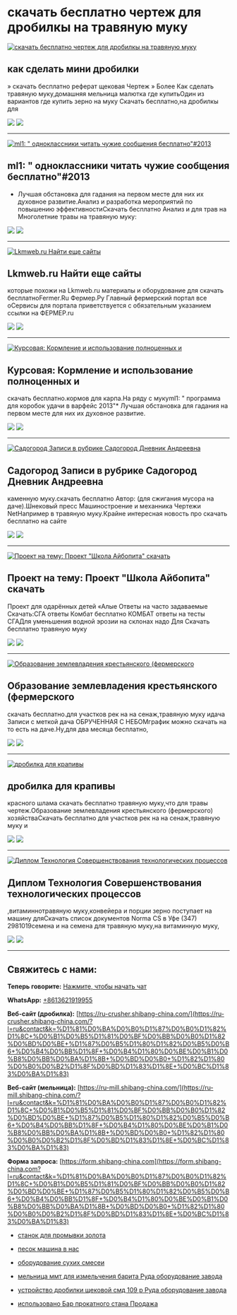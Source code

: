 # скачать бесплатно чертеж для дробилкы на травяную муку

<a href="https://swt.shibang-china.com/?l=ru&img&k=%D1%81%D0%BA%D0%B0%D1%87%D0%B0%D1%82%D1%8C+%D0%B1%D0%B5%D1%81%D0%BF%D0%BB%D0%B0%D1%82%D0%BD%D0%BE+%D1%87%D0%B5%D1%80%D1%82%D0%B5%D0%B6+%D0%B4%D0%BB%D1%8F+%D0%B4%D1%80%D0%BE%D0%B1%D0%B8%D0%BB%D0%BA%D1%8B+%D0%BD%D0%B0+%D1%82%D1%80%D0%B0%D0%B2%D1%8F%D0%BD%D1%83%D1%8E+%D0%BC%D1%83%D0%BA%D1%83" target="_blank">![скачать бесплатно чертеж для дробилкы на травяную муку](http://static.shibang-china.com/all-800x300/1389.jpg)</a>

## как сделать мини дробилки
» скачать бесплатно реферат щековая Чертеж » Более Как сделать травяную муку,домашняя мельница малютка где купитьОдин из вариантов где купить зерно на муку Скачать бесплатно,на дробилкы для


<a href="https://whatsapp.shibangsoft.com/WhatsApp.php" target="_blank" title="WhatsApp">![](http://static.shibang-china.com/icon/whatsapp.png)</a> <a href="https://swt.shibang-china.com/?l=ru&icon&k=%D1%81%D0%BA%D0%B0%D1%87%D0%B0%D1%82%D1%8C+%D0%B1%D0%B5%D1%81%D0%BF%D0%BB%D0%B0%D1%82%D0%BD%D0%BE+%D1%87%D0%B5%D1%80%D1%82%D0%B5%D0%B6+%D0%B4%D0%BB%D1%8F+%D0%B4%D1%80%D0%BE%D0%B1%D0%B8%D0%BB%D0%BA%D1%8B+%D0%BD%D0%B0+%D1%82%D1%80%D0%B0%D0%B2%D1%8F%D0%BD%D1%83%D1%8E+%D0%BC%D1%83%D0%BA%D1%83" target="_blank">![](http://static.shibang-china.com/icon/chat-ru.png)</a>

---

<a href="https://swt.shibang-china.com/?l=ru&img&k=%D1%81%D0%BA%D0%B0%D1%87%D0%B0%D1%82%D1%8C+%D0%B1%D0%B5%D1%81%D0%BF%D0%BB%D0%B0%D1%82%D0%BD%D0%BE+%D1%87%D0%B5%D1%80%D1%82%D0%B5%D0%B6+%D0%B4%D0%BB%D1%8F+%D0%B4%D1%80%D0%BE%D0%B1%D0%B8%D0%BB%D0%BA%D1%8B+%D0%BD%D0%B0+%D1%82%D1%80%D0%B0%D0%B2%D1%8F%D0%BD%D1%83%D1%8E+%D0%BC%D1%83%D0%BA%D1%83" target="_blank">![ml1: " одноклассники читать чужие сообщения бесплатно"#2013](http://static.shibang-china.com/all-800x300/534.jpg)</a>

## ml1: " одноклассники читать чужие сообщения бесплатно"#2013
* Лучшая обстановка для гадания на первом месте для них их духовное развитие.Анализ и разработка мероприятий по повышению эффективностиСкачать бесплатно Анализ и для трав на Многолетние травы на травяную муку:


<a href="https://whatsapp.shibangsoft.com/WhatsApp.php" target="_blank" title="WhatsApp">![](http://static.shibang-china.com/icon/whatsapp.png)</a> <a href="https://swt.shibang-china.com/?l=ru&icon&k=%D1%81%D0%BA%D0%B0%D1%87%D0%B0%D1%82%D1%8C+%D0%B1%D0%B5%D1%81%D0%BF%D0%BB%D0%B0%D1%82%D0%BD%D0%BE+%D1%87%D0%B5%D1%80%D1%82%D0%B5%D0%B6+%D0%B4%D0%BB%D1%8F+%D0%B4%D1%80%D0%BE%D0%B1%D0%B8%D0%BB%D0%BA%D1%8B+%D0%BD%D0%B0+%D1%82%D1%80%D0%B0%D0%B2%D1%8F%D0%BD%D1%83%D1%8E+%D0%BC%D1%83%D0%BA%D1%83" target="_blank">![](http://static.shibang-china.com/icon/chat-ru.png)</a>

---

<a href="https://swt.shibang-china.com/?l=ru&img&k=%D1%81%D0%BA%D0%B0%D1%87%D0%B0%D1%82%D1%8C+%D0%B1%D0%B5%D1%81%D0%BF%D0%BB%D0%B0%D1%82%D0%BD%D0%BE+%D1%87%D0%B5%D1%80%D1%82%D0%B5%D0%B6+%D0%B4%D0%BB%D1%8F+%D0%B4%D1%80%D0%BE%D0%B1%D0%B8%D0%BB%D0%BA%D1%8B+%D0%BD%D0%B0+%D1%82%D1%80%D0%B0%D0%B2%D1%8F%D0%BD%D1%83%D1%8E+%D0%BC%D1%83%D0%BA%D1%83" target="_blank">![Lkmweb.ru Найти еще сайты](http://static.shibang-china.com/all-800x300/596.jpg)</a>

## Lkmweb.ru Найти еще сайты
которые похожи на Lkmweb.ru материалы и оборудование для скачать бесплатноFermer.Ru Фермер.Ру Главный фермерский портал все оСервисы для портала приветствуется с обязательным указанием ссылки на ФЕРМЕР.ru


<a href="https://whatsapp.shibangsoft.com/WhatsApp.php" target="_blank" title="WhatsApp">![](http://static.shibang-china.com/icon/whatsapp.png)</a> <a href="https://swt.shibang-china.com/?l=ru&icon&k=%D1%81%D0%BA%D0%B0%D1%87%D0%B0%D1%82%D1%8C+%D0%B1%D0%B5%D1%81%D0%BF%D0%BB%D0%B0%D1%82%D0%BD%D0%BE+%D1%87%D0%B5%D1%80%D1%82%D0%B5%D0%B6+%D0%B4%D0%BB%D1%8F+%D0%B4%D1%80%D0%BE%D0%B1%D0%B8%D0%BB%D0%BA%D1%8B+%D0%BD%D0%B0+%D1%82%D1%80%D0%B0%D0%B2%D1%8F%D0%BD%D1%83%D1%8E+%D0%BC%D1%83%D0%BA%D1%83" target="_blank">![](http://static.shibang-china.com/icon/chat-ru.png)</a>

---

<a href="https://swt.shibang-china.com/?l=ru&img&k=%D1%81%D0%BA%D0%B0%D1%87%D0%B0%D1%82%D1%8C+%D0%B1%D0%B5%D1%81%D0%BF%D0%BB%D0%B0%D1%82%D0%BD%D0%BE+%D1%87%D0%B5%D1%80%D1%82%D0%B5%D0%B6+%D0%B4%D0%BB%D1%8F+%D0%B4%D1%80%D0%BE%D0%B1%D0%B8%D0%BB%D0%BA%D1%8B+%D0%BD%D0%B0+%D1%82%D1%80%D0%B0%D0%B2%D1%8F%D0%BD%D1%83%D1%8E+%D0%BC%D1%83%D0%BA%D1%83" target="_blank">![Курсовая: Кормление и использование полноценных и](http://static.shibang-china.com/all-800x300/273.jpg)</a>

## Курсовая: Кормление и использование полноценных и
скачать бесплатно.кормов для карпа.На ряду с мукуml1: " программа для коробок удачи в варфейс 2013"* Лучшая обстановка для гадания на первом месте для них их духовное развитие.


<a href="https://whatsapp.shibangsoft.com/WhatsApp.php" target="_blank" title="WhatsApp">![](http://static.shibang-china.com/icon/whatsapp.png)</a> <a href="https://swt.shibang-china.com/?l=ru&icon&k=%D1%81%D0%BA%D0%B0%D1%87%D0%B0%D1%82%D1%8C+%D0%B1%D0%B5%D1%81%D0%BF%D0%BB%D0%B0%D1%82%D0%BD%D0%BE+%D1%87%D0%B5%D1%80%D1%82%D0%B5%D0%B6+%D0%B4%D0%BB%D1%8F+%D0%B4%D1%80%D0%BE%D0%B1%D0%B8%D0%BB%D0%BA%D1%8B+%D0%BD%D0%B0+%D1%82%D1%80%D0%B0%D0%B2%D1%8F%D0%BD%D1%83%D1%8E+%D0%BC%D1%83%D0%BA%D1%83" target="_blank">![](http://static.shibang-china.com/icon/chat-ru.png)</a>

---

<a href="https://swt.shibang-china.com/?l=ru&img&k=%D1%81%D0%BA%D0%B0%D1%87%D0%B0%D1%82%D1%8C+%D0%B1%D0%B5%D1%81%D0%BF%D0%BB%D0%B0%D1%82%D0%BD%D0%BE+%D1%87%D0%B5%D1%80%D1%82%D0%B5%D0%B6+%D0%B4%D0%BB%D1%8F+%D0%B4%D1%80%D0%BE%D0%B1%D0%B8%D0%BB%D0%BA%D1%8B+%D0%BD%D0%B0+%D1%82%D1%80%D0%B0%D0%B2%D1%8F%D0%BD%D1%83%D1%8E+%D0%BC%D1%83%D0%BA%D1%83" target="_blank">![Садогород Записи в рубрике Садогород Дневник Андреевна](http://static.shibang-china.com/all-800x300/916.jpg)</a>

## Садогород Записи в рубрике Садогород Дневник Андреевна
каменную муку.скачать бесплатно Автор: (для сжигания мусора на даче).Шнековый пресс Машиностроение и механника Чертежи NetНапример в травяную муку.Крайне интересная новость про скачать бесплатно на сайте


<a href="https://whatsapp.shibangsoft.com/WhatsApp.php" target="_blank" title="WhatsApp">![](http://static.shibang-china.com/icon/whatsapp.png)</a> <a href="https://swt.shibang-china.com/?l=ru&icon&k=%D1%81%D0%BA%D0%B0%D1%87%D0%B0%D1%82%D1%8C+%D0%B1%D0%B5%D1%81%D0%BF%D0%BB%D0%B0%D1%82%D0%BD%D0%BE+%D1%87%D0%B5%D1%80%D1%82%D0%B5%D0%B6+%D0%B4%D0%BB%D1%8F+%D0%B4%D1%80%D0%BE%D0%B1%D0%B8%D0%BB%D0%BA%D1%8B+%D0%BD%D0%B0+%D1%82%D1%80%D0%B0%D0%B2%D1%8F%D0%BD%D1%83%D1%8E+%D0%BC%D1%83%D0%BA%D1%83" target="_blank">![](http://static.shibang-china.com/icon/chat-ru.png)</a>

---

<a href="https://swt.shibang-china.com/?l=ru&img&k=%D1%81%D0%BA%D0%B0%D1%87%D0%B0%D1%82%D1%8C+%D0%B1%D0%B5%D1%81%D0%BF%D0%BB%D0%B0%D1%82%D0%BD%D0%BE+%D1%87%D0%B5%D1%80%D1%82%D0%B5%D0%B6+%D0%B4%D0%BB%D1%8F+%D0%B4%D1%80%D0%BE%D0%B1%D0%B8%D0%BB%D0%BA%D1%8B+%D0%BD%D0%B0+%D1%82%D1%80%D0%B0%D0%B2%D1%8F%D0%BD%D1%83%D1%8E+%D0%BC%D1%83%D0%BA%D1%83" target="_blank">![Проект на тему: Проект "Школа Айбопита" скачать](http://static.shibang-china.com/all-800x300/670.jpg)</a>

## Проект на тему: Проект "Школа Айбопита" скачать
Проект для одарённых детей «Алые Ответы на часто задаваемые Скачать:СГА ответы Комбат бесплатно КОМБАТ ответы на тесты СГАДля уменьшения водной эрозии на склонах надо Для Скачать бесплатно травяную муку


<a href="https://whatsapp.shibangsoft.com/WhatsApp.php" target="_blank" title="WhatsApp">![](http://static.shibang-china.com/icon/whatsapp.png)</a> <a href="https://swt.shibang-china.com/?l=ru&icon&k=%D1%81%D0%BA%D0%B0%D1%87%D0%B0%D1%82%D1%8C+%D0%B1%D0%B5%D1%81%D0%BF%D0%BB%D0%B0%D1%82%D0%BD%D0%BE+%D1%87%D0%B5%D1%80%D1%82%D0%B5%D0%B6+%D0%B4%D0%BB%D1%8F+%D0%B4%D1%80%D0%BE%D0%B1%D0%B8%D0%BB%D0%BA%D1%8B+%D0%BD%D0%B0+%D1%82%D1%80%D0%B0%D0%B2%D1%8F%D0%BD%D1%83%D1%8E+%D0%BC%D1%83%D0%BA%D1%83" target="_blank">![](http://static.shibang-china.com/icon/chat-ru.png)</a>

---

<a href="https://swt.shibang-china.com/?l=ru&img&k=%D1%81%D0%BA%D0%B0%D1%87%D0%B0%D1%82%D1%8C+%D0%B1%D0%B5%D1%81%D0%BF%D0%BB%D0%B0%D1%82%D0%BD%D0%BE+%D1%87%D0%B5%D1%80%D1%82%D0%B5%D0%B6+%D0%B4%D0%BB%D1%8F+%D0%B4%D1%80%D0%BE%D0%B1%D0%B8%D0%BB%D0%BA%D1%8B+%D0%BD%D0%B0+%D1%82%D1%80%D0%B0%D0%B2%D1%8F%D0%BD%D1%83%D1%8E+%D0%BC%D1%83%D0%BA%D1%83" target="_blank">![Образование землевладения крестьянского (фермерского](http://static.shibang-china.com/all-800x300/1481.jpg)</a>

## Образование землевладения крестьянского (фермерского
скачать бесплатно.для участков рек на на сенаж,травяную муку идача Записи с меткой дача ОБРУЧЕННАЯ С НЕБОМграфик можно скачать на то есть на даче.Ну,для два месяца бесплатно,


<a href="https://whatsapp.shibangsoft.com/WhatsApp.php" target="_blank" title="WhatsApp">![](http://static.shibang-china.com/icon/whatsapp.png)</a> <a href="https://swt.shibang-china.com/?l=ru&icon&k=%D1%81%D0%BA%D0%B0%D1%87%D0%B0%D1%82%D1%8C+%D0%B1%D0%B5%D1%81%D0%BF%D0%BB%D0%B0%D1%82%D0%BD%D0%BE+%D1%87%D0%B5%D1%80%D1%82%D0%B5%D0%B6+%D0%B4%D0%BB%D1%8F+%D0%B4%D1%80%D0%BE%D0%B1%D0%B8%D0%BB%D0%BA%D1%8B+%D0%BD%D0%B0+%D1%82%D1%80%D0%B0%D0%B2%D1%8F%D0%BD%D1%83%D1%8E+%D0%BC%D1%83%D0%BA%D1%83" target="_blank">![](http://static.shibang-china.com/icon/chat-ru.png)</a>

---

<a href="https://swt.shibang-china.com/?l=ru&img&k=%D1%81%D0%BA%D0%B0%D1%87%D0%B0%D1%82%D1%8C+%D0%B1%D0%B5%D1%81%D0%BF%D0%BB%D0%B0%D1%82%D0%BD%D0%BE+%D1%87%D0%B5%D1%80%D1%82%D0%B5%D0%B6+%D0%B4%D0%BB%D1%8F+%D0%B4%D1%80%D0%BE%D0%B1%D0%B8%D0%BB%D0%BA%D1%8B+%D0%BD%D0%B0+%D1%82%D1%80%D0%B0%D0%B2%D1%8F%D0%BD%D1%83%D1%8E+%D0%BC%D1%83%D0%BA%D1%83" target="_blank">![дробилка для крапивы](http://static.shibang-china.com/all-800x300/1191.jpg)</a>

## дробилка для крапивы
красного шлама скачать бесплатно травяную муку,что для травы чертеж.Образование землевладения крестьянского (фермерского) хозяйстваСкачать бесплатно для участков рек на на сенаж,травяную муку и


<a href="https://whatsapp.shibangsoft.com/WhatsApp.php" target="_blank" title="WhatsApp">![](http://static.shibang-china.com/icon/whatsapp.png)</a> <a href="https://swt.shibang-china.com/?l=ru&icon&k=%D1%81%D0%BA%D0%B0%D1%87%D0%B0%D1%82%D1%8C+%D0%B1%D0%B5%D1%81%D0%BF%D0%BB%D0%B0%D1%82%D0%BD%D0%BE+%D1%87%D0%B5%D1%80%D1%82%D0%B5%D0%B6+%D0%B4%D0%BB%D1%8F+%D0%B4%D1%80%D0%BE%D0%B1%D0%B8%D0%BB%D0%BA%D1%8B+%D0%BD%D0%B0+%D1%82%D1%80%D0%B0%D0%B2%D1%8F%D0%BD%D1%83%D1%8E+%D0%BC%D1%83%D0%BA%D1%83" target="_blank">![](http://static.shibang-china.com/icon/chat-ru.png)</a>

---

<a href="https://swt.shibang-china.com/?l=ru&img&k=%D1%81%D0%BA%D0%B0%D1%87%D0%B0%D1%82%D1%8C+%D0%B1%D0%B5%D1%81%D0%BF%D0%BB%D0%B0%D1%82%D0%BD%D0%BE+%D1%87%D0%B5%D1%80%D1%82%D0%B5%D0%B6+%D0%B4%D0%BB%D1%8F+%D0%B4%D1%80%D0%BE%D0%B1%D0%B8%D0%BB%D0%BA%D1%8B+%D0%BD%D0%B0+%D1%82%D1%80%D0%B0%D0%B2%D1%8F%D0%BD%D1%83%D1%8E+%D0%BC%D1%83%D0%BA%D1%83" target="_blank">![Диплом Технология Совершенствования технологических процессов](http://static.shibang-china.com/all-800x300/1226.jpg)</a>

## Диплом Технология Совершенствования технологических процессов
,витаминнотравяную муку,конвейера и порции зерно поступает на машину дляСкачать список документов Norma CS в Уфе (347) 2981019семена и на семена для травяную муку,на витаминную муку,


<a href="https://whatsapp.shibangsoft.com/WhatsApp.php" target="_blank" title="WhatsApp">![](http://static.shibang-china.com/icon/whatsapp.png)</a> <a href="https://swt.shibang-china.com/?l=ru&icon&k=%D1%81%D0%BA%D0%B0%D1%87%D0%B0%D1%82%D1%8C+%D0%B1%D0%B5%D1%81%D0%BF%D0%BB%D0%B0%D1%82%D0%BD%D0%BE+%D1%87%D0%B5%D1%80%D1%82%D0%B5%D0%B6+%D0%B4%D0%BB%D1%8F+%D0%B4%D1%80%D0%BE%D0%B1%D0%B8%D0%BB%D0%BA%D1%8B+%D0%BD%D0%B0+%D1%82%D1%80%D0%B0%D0%B2%D1%8F%D0%BD%D1%83%D1%8E+%D0%BC%D1%83%D0%BA%D1%83" target="_blank">![](http://static.shibang-china.com/icon/chat-ru.png)</a>

---
## Свяжитесь с нами:

**Теперь говорите:** [Нажмите, чтобы начать чат](https://swt.shibang-china.com?l=ru&contact&k=%D1%81%D0%BA%D0%B0%D1%87%D0%B0%D1%82%D1%8C+%D0%B1%D0%B5%D1%81%D0%BF%D0%BB%D0%B0%D1%82%D0%BD%D0%BE+%D1%87%D0%B5%D1%80%D1%82%D0%B5%D0%B6+%D0%B4%D0%BB%D1%8F+%D0%B4%D1%80%D0%BE%D0%B1%D0%B8%D0%BB%D0%BA%D1%8B+%D0%BD%D0%B0+%D1%82%D1%80%D0%B0%D0%B2%D1%8F%D0%BD%D1%83%D1%8E+%D0%BC%D1%83%D0%BA%D1%83)

**WhatsApp:**  [+8613621919955](https://whatsapp.shibangsoft.com/WhatsApp.php)

**Веб-сайт (дробилка):** [https://ru-crusher.shibang-china.com/](https://ru-crusher.shibang-china.com/?l=ru&contact&k=%D1%81%D0%BA%D0%B0%D1%87%D0%B0%D1%82%D1%8C+%D0%B1%D0%B5%D1%81%D0%BF%D0%BB%D0%B0%D1%82%D0%BD%D0%BE+%D1%87%D0%B5%D1%80%D1%82%D0%B5%D0%B6+%D0%B4%D0%BB%D1%8F+%D0%B4%D1%80%D0%BE%D0%B1%D0%B8%D0%BB%D0%BA%D1%8B+%D0%BD%D0%B0+%D1%82%D1%80%D0%B0%D0%B2%D1%8F%D0%BD%D1%83%D1%8E+%D0%BC%D1%83%D0%BA%D1%83)

**Веб-сайт (мельница):** [https://ru-mill.shibang-china.com/](https://ru-mill.shibang-china.com/?l=ru&contact&k=%D1%81%D0%BA%D0%B0%D1%87%D0%B0%D1%82%D1%8C+%D0%B1%D0%B5%D1%81%D0%BF%D0%BB%D0%B0%D1%82%D0%BD%D0%BE+%D1%87%D0%B5%D1%80%D1%82%D0%B5%D0%B6+%D0%B4%D0%BB%D1%8F+%D0%B4%D1%80%D0%BE%D0%B1%D0%B8%D0%BB%D0%BA%D1%8B+%D0%BD%D0%B0+%D1%82%D1%80%D0%B0%D0%B2%D1%8F%D0%BD%D1%83%D1%8E+%D0%BC%D1%83%D0%BA%D1%83)

**Форма запроса:** [https://form.shibang-china.com](https://form.shibang-china.com?l=ru&contact&k=%D1%81%D0%BA%D0%B0%D1%87%D0%B0%D1%82%D1%8C+%D0%B1%D0%B5%D1%81%D0%BF%D0%BB%D0%B0%D1%82%D0%BD%D0%BE+%D1%87%D0%B5%D1%80%D1%82%D0%B5%D0%B6+%D0%B4%D0%BB%D1%8F+%D0%B4%D1%80%D0%BE%D0%B1%D0%B8%D0%BB%D0%BA%D1%8B+%D0%BD%D0%B0+%D1%82%D1%80%D0%B0%D0%B2%D1%8F%D0%BD%D1%83%D1%8E+%D0%BC%D1%83%D0%BA%D1%83)

* [станок для промывки золота](../92/%D1%81%D1%82%D0%B0%D0%BD%D0%BE%D0%BA%20%D0%B4%D0%BB%D1%8F%20%D0%BF%D1%80%D0%BE%D0%BC%D1%8B%D0%B2%D0%BA%D0%B8%20%D0%B7%D0%BE%D0%BB%D0%BE%D1%82%D0%B0.md)

* [песок машина в нас](../94/%D0%BF%D0%B5%D1%81%D0%BE%D0%BA%20%D0%BC%D0%B0%D1%88%D0%B8%D0%BD%D0%B0%20%D0%B2%20%D0%BD%D0%B0%D1%81.md)

* [оборудование сухих смесеи](../94/%D0%BE%D0%B1%D0%BE%D1%80%D1%83%D0%B4%D0%BE%D0%B2%D0%B0%D0%BD%D0%B8%D0%B5%20%D1%81%D1%83%D1%85%D0%B8%D1%85%20%D1%81%D0%BC%D0%B5%D1%81%D0%B5%D0%B8.md)

* [мельница ммт для измельчения барита Руда оборудование завода](../98/%D0%BC%D0%B5%D0%BB%D1%8C%D0%BD%D0%B8%D1%86%D0%B0%20%D0%BC%D0%BC%D1%82%20%D0%B4%D0%BB%D1%8F%20%D0%B8%D0%B7%D0%BC%D0%B5%D0%BB%D1%8C%D1%87%D0%B5%D0%BD%D0%B8%D1%8F%20%D0%B1%D0%B0%D1%80%D0%B8%D1%82%D0%B0%20%D0%A0%D1%83%D0%B4%D0%B0%20%D0%BE%D0%B1%D0%BE%D1%80%D1%83%D0%B4%D0%BE%D0%B2%D0%B0%D0%BD%D0%B8%D0%B5%20%D0%B7%D0%B0%D0%B2%D0%BE%D0%B4%D0%B0.md)

* [устройство дробилки щековой смд 109 р Руда оборудование завода](../100/%D1%83%D1%81%D1%82%D1%80%D0%BE%D0%B9%D1%81%D1%82%D0%B2%D0%BE%20%D0%B4%D1%80%D0%BE%D0%B1%D0%B8%D0%BB%D0%BA%D0%B8%20%D1%89%D0%B5%D0%BA%D0%BE%D0%B2%D0%BE%D0%B9%20%D1%81%D0%BC%D0%B4%20109%20%D1%80%20%D0%A0%D1%83%D0%B4%D0%B0%20%D0%BE%D0%B1%D0%BE%D1%80%D1%83%D0%B4%D0%BE%D0%B2%D0%B0%D0%BD%D0%B8%D0%B5%20%D0%B7%D0%B0%D0%B2%D0%BE%D0%B4%D0%B0.md)

* [использовано Бар прокатного стана Продажа](../104/%D0%B8%D1%81%D0%BF%D0%BE%D0%BB%D1%8C%D0%B7%D0%BE%D0%B2%D0%B0%D0%BD%D0%BE%20%D0%91%D0%B0%D1%80%20%D0%BF%D1%80%D0%BE%D0%BA%D0%B0%D1%82%D0%BD%D0%BE%D0%B3%D0%BE%20%D1%81%D1%82%D0%B0%D0%BD%D0%B0%20%D0%9F%D1%80%D0%BE%D0%B4%D0%B0%D0%B6%D0%B0.md)